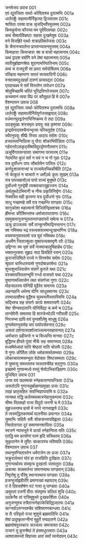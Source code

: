 जनमेजय उवाच	001  
एवं द्यूतजिताः पार्थाः कोपिताश्च दुरात्मभिः	001a  
धार्तराष्ट्रैः सहामात्यैर्निकृत्या द्विजसत्तम	001c  
श्राविताः परुषा वाचः सृजद्भिर्वैरमुत्तमम्	002a  
किमकुर्वन्त कौरव्या मम पूर्वपितामहाः	002c  
कथं चैश्वर्यविभ्रष्टाः सहसा दुःखमेयुषः	003a  
वने विजह्रिरे पार्थाः शक्रप्रतिमतेजसः	003c  
के चैनानन्ववर्तन्त प्राप्तान्व्यसनमुत्तमम्	004a  
किमाहाराः किमाचाराः क्व च वासो महात्मनाम्	004c  
कथं द्वादश वर्षाणि वने तेषां महात्मनाम्	005a  
व्यतीयुर्ब्राह्मणश्रेष्ठ शूराणामरिघातिनाम्	005c  
कथं च राजपुत्री सा प्रवरा सर्वयोषिताम्	006a  
पतिव्रता महाभागा सततं सत्यवादिनी	006c  
वनवासमदुःखार्हा दारुणं प्रत्यपद्यत	006e  
एतदाचक्ष्व मे सर्वं विस्तरेण तपोधन	007a  
श्रोतुमिच्छामि चरितं भूरिद्रविणतेजसाम्	007c  
कथ्यमानं त्वया विप्र परं कौतूहलं हि मे	007e  
वैशम्पायन उवाच	008  
एवं द्यूतजिताः पार्थाः कोपिताश्च दुरात्मभिः	008a  
धार्तराष्ट्रैः सहामात्यैर्निर्ययुर्गजसाह्वयात्	008c  
वर्धमानपुरद्वारेणाभिनिष्क्रम्य ते तदा	009a  
उदङ्मुखाः शस्त्रभृतः प्रययुः सह कृष्णया	009c  
इन्द्रसेनादयश्चैनान्भृत्याः परिचतुर्दश	010a  
रथैरनुययुः शीघ्रैः स्त्रिय आदाय सर्वशः	010c  
व्रजतस्तान्विदित्वा तु पौराः शोकाभिपीडिताः	011a  
गर्हयन्तोऽसकृद्भीष्मविदुरद्रोणगौतमान्	011c  
ऊचुर्विगतसन्त्रासाः समागम्य परस्परम्	011e  
नेदमस्ति कुलं सर्वं न वयं न च नो गृहाः	012a  
यत्र दुर्योधनः पापः सौबलेयेन पालितः	012c  
कर्णदुःशासनाभ्यां च राज्यमेतच्चिकीर्षति	012e  
नो चेत्कुलं न चाचारो न धर्मोऽर्थः कुतः सुखम्	013a  
यत्र पापसहायोऽयं पापो राज्यं बुभूषते	013c  
दुर्योधनो गुरुद्वेषी त्यक्ताचारसुहृज्जनः	014a  
अर्थलुब्धोऽभिमानी च नीचः प्रकृतिनिर्घृणः	014c  
नेयमस्ति मही कृत्स्ना यत्र दुर्योधनो नृपः	015a  
साधु गच्छामहे सर्वे यत्र गच्छन्ति पाण्डवाः	015c  
सानुक्रोशा महात्मानो विजितेन्द्रियशत्रवः	016a  
ह्रीमन्तः कीर्तिमन्तश्च धर्माचारपरायणाः	016c  
एवमुक्त्वानुजग्मुस्तान्पाण्डवांस्ते समेत्य च	017a  
ऊचुः प्राञ्जलयः सर्वे तान्कुन्तीमाद्रिनन्दनान्	017c  
क्व गमिष्यथ भद्रं वस्त्यक्त्वास्मान्दुःखभागिनः	018a  
वयमप्यनुयास्यामो यत्र यूयं गमिष्यथ	018c  
अधर्मेण जिताञ्श्रुत्वा युष्मांस्त्यक्तघृणैः परैः	019a  
उद्विग्नाः स्म भृशं सर्वे नास्मान्हातुमिहार्हथ	019c  
भक्तानुरक्ताः सुहृदः सदा प्रियहिते रतान्	020a  
कुराजाधिष्ठिते राज्ये न विनश्येम सर्वशः	020c  
श्रूयतां चाभिधास्यामो गुणदोषान्नरर्षभाः	021a  
शुभाशुभाधिवासेन संसर्गं कुरुते यथा	021c  
वस्त्रमापस्तिलान्भूमिं गन्धो वासयते यथा	022a  
पुष्पाणामधिवासेन तथा संसर्गजा गुणाः	022c  
मोहजालस्य योनिर्हि मूढैरेव समागमः	023a  
अहन्यहनि धर्मस्य योनिः साधुसमागमः	023c  
तस्मात्प्राज्ञैश्च वृद्धैश्च सुस्वभावैस्तपस्विभिः	024a  
सद्भिश्च सह संसर्गः कार्यः शमपरायणैः	024c  
येषां त्रीण्यवदातानि योनिर्विद्या च कर्म च	025a  
तान्सेवेत्तैः समास्या हि शास्त्रेभ्योऽपि गरीयसी	025c  
निरारम्भा ह्यपि वयं पुण्यशीलेषु साधुषु	026a  
पुण्यमेवाप्नुयामेह पापं पापोपसेवनात्	026c  
असतां दर्शनात्स्पर्शात्सञ्जल्पनसहासनात्	027a  
धर्माचाराः प्रहीयन्ते न च सिध्यन्ति मानवाः	027c  
बुद्धिश्च हीयते पुंसां नीचैः सह समागमात्	028a  
मध्यमैर्मध्यतां याति श्रेष्ठतां याति चोत्तमैः	028c  
ये गुणाः कीर्तिता लोके धर्मकामार्थसम्भवाः	029a  
लोकाचारात्मसम्भूता वेदोक्ताः शिष्टसम्मताः	029c  
ते युष्मासु समस्ताश्च व्यस्ताश्चैवेह सद्गुणाः	030a  
इच्छामो गुणवन्मध्ये वस्तुं श्रेयोऽभिकाङ्क्षिणः	030c  
युधिष्ठिर उवाच	031  
धन्या वयं यदस्माकं स्नेहकारुण्ययन्त्रिताः	031a  
असतोऽपि गुणानाहुर्ब्राह्मणप्रमुखाः प्रजाः	031c  
तदहं भ्रातृसहितः सर्वान्विज्ञापयामि वः	032a  
नान्यथा तद्धि कर्तव्यमस्मत्स्नेहानुकम्पया	032c  
भीष्मः पितामहो राजा विदुरो जननी च मे	033a  
सुहृज्जनश्च प्रायो मे नगरे नागसाह्वये	033c  
ते त्वस्मद्धितकामार्थं पालनीयाः प्रयत्नतः	034a  
युष्माभिः सहितैः सर्वैः शोकसन्तापविह्वलाः	034c  
निवर्ततागता दूरं समागमनशापिताः	035a  
स्वजने न्यासभूते मे कार्या स्नेहान्विता मतिः	035c  
एतद्धि मम कार्याणां परमं हृदि संस्थितम्	036a  
सुकृतानेन मे तुष्टिः सत्कारश्च भविष्यति	036c  
वैशम्पायन उवाच	037  
तथानुमन्त्रितास्तेन धर्मराजेन ताः प्रजाः	037a  
चक्रुरार्तस्वरं घोरं हा राजन्निति दुःखिताः	037c  
गुणान्पार्थस्य संस्मृत्य दुःखार्ताः परमातुराः	038a  
अकामाः सन्न्यवर्तन्त समागम्याथ पाण्डवान्	038c  
निवृत्तेषु तु पौरेषु रथानास्थाय पाण्डवाः	039a  
प्रजग्मुर्जाह्नवीतीरे प्रमाणाख्यं महावटम्	039c  
तं ते दिवसशेषेण वटं गत्वा तु पाण्डवाः	040a  
ऊषुस्तां रजनीं वीराः संस्पृश्य सलिलं शुचि	040c  
उदकेनैव तां रात्रिमूषुस्ते दुःखकर्शिताः	040e  
अनुजग्मुश्च तत्रैतान्स्नेहात्केचिद्द्विजातयः	041a  
साग्नयोऽनग्नयश्चैव सशिष्यगणबान्धवाः	041c  
स तैः परिवृतो राजा शुशुभे ब्रह्मवादिभिः	041e  
तेषां प्रादुष्कृताग्नीनां मुहूर्ते रम्यदारुणे	042a  
ब्रह्मघोषपुरस्कारः सञ्जल्पः समजायत	042c  
राजानं तु कुरुश्रेष्ठं ते हंसमधुरस्वराः	043a  
आश्वासयन्तो विप्राग्र्याः क्षपां सर्वां व्यनोदयन्	043c  
